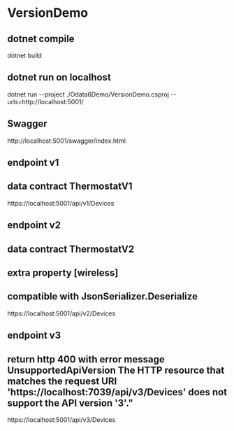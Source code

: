 # VersionDemo

## dotnet compile
dotnet build

## dotnet run on localhost
dotnet run --project ./Odata6Demo/VersionDemo.csproj --urls=http://localhost:5001/
##

## Swagger
http://localhost:5001/swagger/index.html
##

## endpoint v1
## data contract ThermostatV1
https://localhost:5001/api/v1/Devices
##

## endpoint v2 
## data contract ThermostatV2 
## extra property [wireless] 
## compatible with JsonSerializer.Deserialize<ThermostatV1>
https://localhost:5001/api/v2/Devices
##

## endpoint v3
## return http 400 with error message UnsupportedApiVersion The HTTP resource that matches the request URI 'https://localhost:7039/api/v3/Devices' does not support the API version '3'."
https://localhost:5001/api/v3/Devices
##